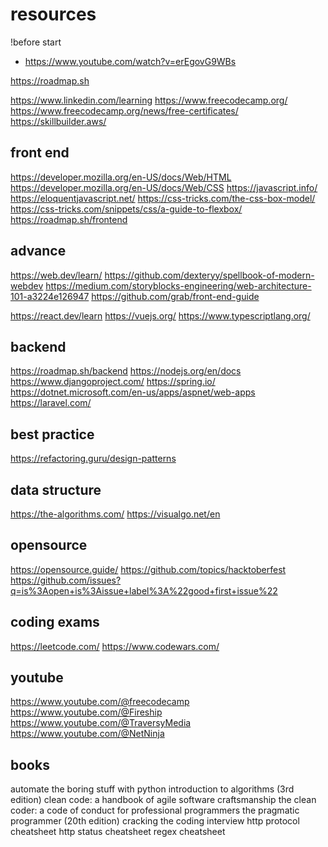 # resources

!before start
- https://www.youtube.com/watch?v=erEgovG9WBs

https://roadmap.sh

https://www.linkedin.com/learning
https://www.freecodecamp.org/
https://www.freecodecamp.org/news/free-certificates/
https://skillbuilder.aws/

## front end
https://developer.mozilla.org/en-US/docs/Web/HTML
https://developer.mozilla.org/en-US/docs/Web/CSS
https://javascript.info/
https://eloquentjavascript.net/
https://css-tricks.com/the-css-box-model/
https://css-tricks.com/snippets/css/a-guide-to-flexbox/
https://roadmap.sh/frontend

## advance
https://web.dev/learn/
https://github.com/dexteryy/spellbook-of-modern-webdev
https://medium.com/storyblocks-engineering/web-architecture-101-a3224e126947
https://github.com/grab/front-end-guide

https://react.dev/learn
https://vuejs.org/
https://www.typescriptlang.org/


## backend
https://roadmap.sh/backend
https://nodejs.org/en/docs
https://www.djangoproject.com/
https://spring.io/
https://dotnet.microsoft.com/en-us/apps/aspnet/web-apps
https://laravel.com/


## best practice
https://refactoring.guru/design-patterns


## data structure
https://the-algorithms.com/
https://visualgo.net/en


## opensource
https://opensource.guide/
https://github.com/topics/hacktoberfest
https://github.com/issues?q=is%3Aopen+is%3Aissue+label%3A%22good+first+issue%22


## coding exams
https://leetcode.com/
https://www.codewars.com/

## youtube
https://www.youtube.com/@freecodecamp
https://www.youtube.com/@Fireship
https://www.youtube.com/@TraversyMedia
https://www.youtube.com/@NetNinja

## books
automate the boring stuff with python
introduction to algorithms (3rd edition)
clean code: a handbook of agile software craftsmanship
the clean coder: a code of conduct for professional programmers
the pragmatic programmer (20th edition) 
cracking the coding interview
http protocol cheatsheet
http status cheatsheet 
regex cheatsheet
